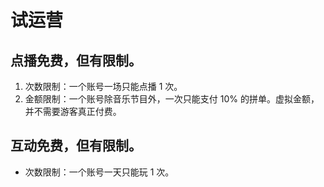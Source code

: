 # 试运营

## 点播免费，但有限制。
  1. 次数限制：一个账号一场只能点播 1 次。
  2. 金额限制：一个账号除音乐节目外，一次只能支付 10% 的拼单。虚拟金额，并不需要游客真正付费。

## 互动免费，但有限制。
  - 次数限制：一个账号一天只能玩 1 次。